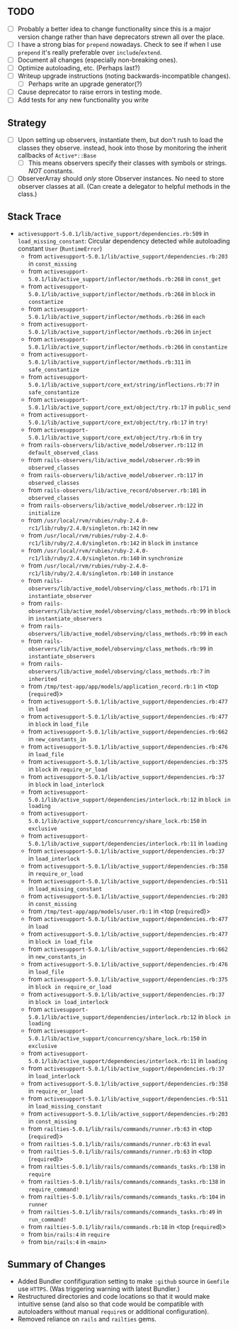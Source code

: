 ## TODO
- [ ] Probably a better idea to change functionality since this is a major version change rather than have deprecators strewn all over the place.
- [ ] I have a strong bias for `prepend` nowadays. Check to see if when I use `prepend` it's really preferable over `include`/`extend`.
- [ ] Document all changes (especially non-breaking ones).
- [ ] Optimize autoloading, etc. (Perhaps last?)
- [ ] Writeup upgrade instructions (noting backwards-incompatible changes).
  - [ ] Perhaps write an upgrade generator(?)
- [ ] Cause deprecator to raise errors in testing mode.
- [ ] Add tests for any new functionality you write

## Strategy
- [ ] Upon setting up observers, instantiate them, but don't rush to load the classes they observe. instead, hook into those by monitoring the inherit callbacks of `Active*::Base`
  - [ ] This means observers specify their classes with symbols or strings. *NOT* constants.
- [ ] ObserverArray should *only* store Observer instances. No need to store observer classes at all. (Can create a delegator to helpful methods in the class.)

## Stack Trace
- `activesupport-5.0.1/lib/active_support/dependencies.rb:509` in `load_missing_constant`: Circular dependency detected while autoloading constant `User` (`RuntimeError`)
  - from `activesupport-5.0.1/lib/active_support/dependencies.rb:203` in `const_missing`
  - from `activesupport-5.0.1/lib/active_support/inflector/methods.rb:268` in `const_get`
  - from `activesupport-5.0.1/lib/active_support/inflector/methods.rb:268` in `block` in `constantize`
  - from `activesupport-5.0.1/lib/active_support/inflector/methods.rb:266` in `each`
  - from `activesupport-5.0.1/lib/active_support/inflector/methods.rb:266` in `inject`
  - from `activesupport-5.0.1/lib/active_support/inflector/methods.rb:266` in `constantize`
  - from `activesupport-5.0.1/lib/active_support/inflector/methods.rb:311` in `safe_constantize`
  - from `activesupport-5.0.1/lib/active_support/core_ext/string/inflections.rb:77` in `safe_constantize`
  - from `activesupport-5.0.1/lib/active_support/core_ext/object/try.rb:17` in `public_send`
  - from `activesupport-5.0.1/lib/active_support/core_ext/object/try.rb:17` in `try!`
  - from `activesupport-5.0.1/lib/active_support/core_ext/object/try.rb:6` in `try`
  - from `rails-observers/lib/active_model/observer.rb:112` in `default_observed_class`
  - from `rails-observers/lib/active_model/observer.rb:99` in `observed_classes`
  - from `rails-observers/lib/active_model/observer.rb:117` in `observed_classes`
  - from `rails-observers/lib/active_record/observer.rb:101` in `observed_classes`
  - from `rails-observers/lib/active_model/observer.rb:122` in `initialize`
  - from `/usr/local/rvm/rubies/ruby-2.4.0-rc1/lib/ruby/2.4.0/singleton.rb:142` in `new`
  - from `/usr/local/rvm/rubies/ruby-2.4.0-rc1/lib/ruby/2.4.0/singleton.rb:142` in `block` in `instance`
  - from `/usr/local/rvm/rubies/ruby-2.4.0-rc1/lib/ruby/2.4.0/singleton.rb:140` in `synchronize`
  - from `/usr/local/rvm/rubies/ruby-2.4.0-rc1/lib/ruby/2.4.0/singleton.rb:140` in `instance`
  - from `rails-observers/lib/active_model/observing/class_methods.rb:171` in `instantiate_observer`
  - from `rails-observers/lib/active_model/observing/class_methods.rb:99` in `block` in `instantiate_observers`
  - from `rails-observers/lib/active_model/observing/class_methods.rb:99` in `each`
  - from `rails-observers/lib/active_model/observing/class_methods.rb:99` in `instantiate_observers`
  - from `rails-observers/lib/active_model/observing/class_methods.rb:7` in `inherited`
  - from `/tmp/test-app/app/models/application_record.rb:1` in <top (`require`d)>
  - from `activesupport-5.0.1/lib/active_support/dependencies.rb:477` in `load`
  - from `activesupport-5.0.1/lib/active_support/dependencies.rb:477` in `block` in `load_file`
  - from `activesupport-5.0.1/lib/active_support/dependencies.rb:662` in `new_constants_in`
  - from `activesupport-5.0.1/lib/active_support/dependencies.rb:476` in `load_file`
  - from `activesupport-5.0.1/lib/active_support/dependencies.rb:375` in `block` in `require_or_load`
  - from `activesupport-5.0.1/lib/active_support/dependencies.rb:37` in `block` in `load_interlock`
  - from `activesupport-5.0.1/lib/active_support/dependencies/interlock.rb:12` in `block in loading`
  - from `activesupport-5.0.1/lib/active_support/concurrency/share_lock.rb:150` in `exclusive`
  - from `activesupport-5.0.1/lib/active_support/dependencies/interlock.rb:11` in `loading`
  - from `activesupport-5.0.1/lib/active_support/dependencies.rb:37` in `load_interlock`
  - from `activesupport-5.0.1/lib/active_support/dependencies.rb:358` in `require_or_load`
  - from `activesupport-5.0.1/lib/active_support/dependencies.rb:511` in `load_missing_constant`
  - from `activesupport-5.0.1/lib/active_support/dependencies.rb:203` in `const_missing`
  - from `/tmp/test-app/app/models/user.rb:1` in <top (`require`d)>
  - from `activesupport-5.0.1/lib/active_support/dependencies.rb:477` in `load`
  - from `activesupport-5.0.1/lib/active_support/dependencies.rb:477` in `block in load_file`
  - from `activesupport-5.0.1/lib/active_support/dependencies.rb:662` in `new_constants_in`
  - from `activesupport-5.0.1/lib/active_support/dependencies.rb:476` in `load_file`
  - from `activesupport-5.0.1/lib/active_support/dependencies.rb:375` in `block in require_or_load`
  - from `activesupport-5.0.1/lib/active_support/dependencies.rb:37` in `block in load_interlock`
  - from `activesupport-5.0.1/lib/active_support/dependencies/interlock.rb:12` in `block in loading`
  - from `activesupport-5.0.1/lib/active_support/concurrency/share_lock.rb:150` in `exclusive`
  - from `activesupport-5.0.1/lib/active_support/dependencies/interlock.rb:11` in `loading`
  - from `activesupport-5.0.1/lib/active_support/dependencies.rb:37` in `load_interlock`
  - from `activesupport-5.0.1/lib/active_support/dependencies.rb:358` in `require_or_load`
  - from `activesupport-5.0.1/lib/active_support/dependencies.rb:511` in `load_missing_constant`
  - from `activesupport-5.0.1/lib/active_support/dependencies.rb:203` in `const_missing`
  - from `railties-5.0.1/lib/rails/commands/runner.rb:63` in <top (`require`d)>
  - from `railties-5.0.1/lib/rails/commands/runner.rb:63` in `eval`
  - from `railties-5.0.1/lib/rails/commands/runner.rb:63` in <top (`require`d)>
  - from `railties-5.0.1/lib/rails/commands/commands_tasks.rb:138` in `require`
  - from `railties-5.0.1/lib/rails/commands/commands_tasks.rb:138` in `require_command!`
  - from `railties-5.0.1/lib/rails/commands/commands_tasks.rb:104` in `runner`
  - from `railties-5.0.1/lib/rails/commands/commands_tasks.rb:49` in `run_command!`
  - from `railties-5.0.1/lib/rails/commands.rb:18` in <top (`require`d)>
  - from `bin/rails:4` in `require`
  - from `bin/rails:4` in `<main>`

## Summary of Changes
- Added Bundler confifiguration setting to make `:github` source in `Gemfile` use `HTTPS`. (Was triggering warning with latest Bundler.)
- Restructured directories and code locations so that it would make intuitive sense (and also so that code would be compatible with autoloaders without manual `require`s or additional configuration).
- Removed reliance on `rails` and `railties` gems.
